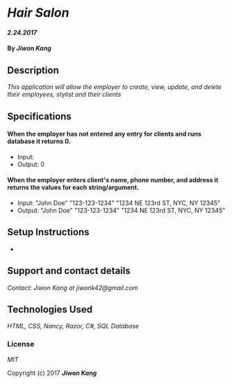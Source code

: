 # _Hair Salon_

#### _2.24.2017_

#### By _**Jiwon Kang**_

## Description

_This application will allow the employer to create, view, update, and delete their employees, stylist and their clients_

## Specifications

#### When the employer has not entered any entry for clients and runs database it returns 0.
* Input:
* Output: 0

#### When the employer enters client's name, phone number, and address it returns the values for each string/argument.
* Input: "John Doe" "123-123-1234" "1234 NE 123rd ST, NYC, NY 12345"
* Output: "John Doe" "123-123-1234" "1234 NE 123rd ST, NYC, NY 12345"

## Setup Instructions
*


## Support and contact details

_Contact: Jiwon Kang at jiwonk42@gmail.com_

## Technologies Used

_HTML, CSS, Nancy, Razor, C#, SQL Database_

### License

*MIT*

Copyright (c) 2017 **_Jiwon Kang_**
